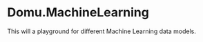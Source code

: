 Domu.MachineLearning
===============

This will a playground for different Machine Learning data models.


